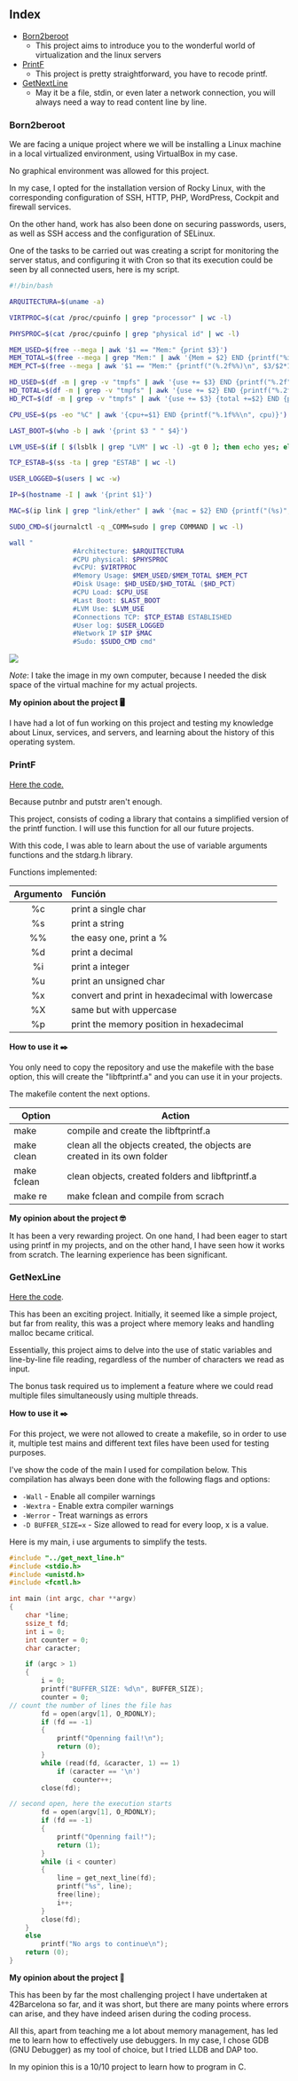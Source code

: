 ## Index

- [Born2beroot](###Born2beroot)
	- This project aims to introduce you to the wonderful world of virtualization and the linux servers
- [PrintF](###PrintF)
	- This project is pretty straightforward, you have to recode printf.
- [GetNextLine](###GetNexLine)
	- May it be a file, stdin, or even later a network connection, you will always need a way to read content line by line.

### Born2beroot

We are facing a unique project where we will be installing a Linux machine in a local virtualized environment, using VirtualBox in my case.

No graphical environment was allowed for this project.

In my case, I opted for the installation version of Rocky Linux, with the corresponding configuration of SSH, HTTP, PHP, WordPress, Cockpit and firewall services.

On the other hand, work has also been done on securing passwords, users, as well as SSH access and the configuration of SELinux.

One of the tasks to be carried out was creating a script for monitoring the server status, and configuring it with Cron so that its execution could be seen by all connected users, here is my script.

```bash
#!/bin/bash

ARQUITECTURA=$(uname -a)

VIRTPROC=$(cat /proc/cpuinfo | grep "processor" | wc -l)

PHYSPROC=$(cat /proc/cpuinfo | grep "physical id" | wc -l)

MEM_USED=$(free --mega | awk '$1 == "Mem:" {print $3}')
MEM_TOTAL=$(free --mega | grep "Mem:" | awk '{Mem = $2} END {printf("%iMb", Mem)}')
MEM_PCT=$(free --mega | awk '$1 == "Mem:" {printf("(%.2f%%)\n", $3/$2*100)}')

HD_USED=$(df -m | grep -v "tmpfs" | awk '{use += $3} END {printf("%.2f", use / 1024)}')
HD_TOTAL=$(df -m | grep -v "tmpfs" | awk '{use += $2} END {printf("%.2fGb", use / 1024)}')
HD_PCT=$(df -m | grep -v "tmpfs" | awk '{use += $3} {total +=$2} END {printf("%.2f%%", (use / total)*100)}')

CPU_USE=$(ps -eo "%C" | awk '{cpu+=$1} END {printf("%.1f%%\n", cpu)}')

LAST_BOOT=$(who -b | awk '{print $3 " " $4}')

LVM_USE=$(if [ $(lsblk | grep "LVM" | wc -l) -gt 0 ]; then echo yes; else echo no; fi)

TCP_ESTAB=$(ss -ta | grep "ESTAB" | wc -l)

USER_LOGGED=$(users | wc -w)

IP=$(hostname -I | awk '{print $1}')

MAC=$(ip link | grep "link/ether" | awk '{mac = $2} END {printf("(%s)", mac)}')

SUDO_CMD=$(journalctl -q _COMM=sudo | grep COMMAND | wc -l)

wall "
                #Architecture: $ARQUITECTURA
                #CPU physical: $PHYSPROC
                #vCPU: $VIRTPROC
                #Memory Usage: $MEM_USED/$MEM_TOTAL $MEM_PCT
                #Disk Usage: $HD_USED/$HD_TOTAL ($HD_PCT)
                #CPU Load: $CPU_USE
                #Last Boot: $LAST_BOOT
                #LVM Use: $LVM_USE
                #Connections TCP: $TCP_ESTAB ESTABLISHED
                #User log: $USER_LOGGED
                #Network IP $IP $MAC
                #Sudo: $SUDO_CMD cmd"

```

<p align="left">
  <a href="https://github.com/zikocult/Cursus42/tree/main/02_ring"><img src="https://github.com/zikocult/Cursus42/blob/main/02_ring/docs/assets/Born2beroot/script.png" /></a>
</p>

*Note*: I take the image in my own computer, because I needed the disk space of the virtual machine for my actual projects.

**My opinion about the project 🖥️**

I have had a lot of fun working on this project and testing my knowledge about Linux, services, and servers, and learning about the history of this operating system.

### PrintF

[Here the code.](https://github.com/zikocult/Cursus42/tree/main/02_ring/printf)

Because putnbr and putstr aren't enough.

This project, consists of coding a library that contains a simplified version of the printf function. I will use this function for all our future projects.

With this code, I was able to learn about the use of variable arguments functions and the stdarg.h library.

Functions implemented:

| Argumento | Función                                         |
|:---------:|:----------------------------------------------- |
|    %c     | print a single char                             |
|    %s     | print a string                                  |
|    %%     | the easy one, print a %                         |
|    %d     | print a decimal                                 |
|    %i     | print a integer                                 |
|    %u     | print an unsigned char                          |
|    %x     | convert and print in hexadecimal with lowercase |
|    %X     | same but with uppercase                         |
|    %p     | print the memory position in hexadecimal        |

**How to use it ✒️**

You only need to copy the repository and use the makefile with the base option, this will create the "libftprintf.a" and you can use it in your projects.

The makefile content the next options.


| Option      | Action                                                                   |
| ----------- | ------------------------------------------------------------------------ |
| make        | compile and create the libftprintf.a                                     |
| make clean  | clean all the objects created, the objects are created in its own folder |
| make fclean | clean objects, created folders and libftprintf.a                         |
| make re     | make fclean and compile from scrach                                      |

**My opinion about the project 🤓**

It has been a very rewarding project. On one hand, I had been eager to start using printf in my projects, and on the other hand, I have seen how it works from scratch. The learning experience has been significant.

### GetNexLine

[Here the code](https://github.com/zikocult/Cursus42/tree/main/02_ring/getnextline).

This has been an exciting project. Initially, it seemed like a simple project, but far from reality, this was a project where memory leaks and handling malloc became critical.

Essentially, this project aims to delve into the use of static variables and line-by-line file reading, regardless of the number of characters we read as input.

The bonus task required us to implement a feature where we could read multiple files simultaneously using multiple threads.

**How to use it ✒️**

For this project, we were not allowed to create a makefile, so in order to use it, multiple test mains and different text files have been used for testing purposes. 

I've show the code of the main I used for compilation below. This compilation has always been done with the following flags and options:

* `-Wall` - Enable all compiler warnings
* `-Wextra` - Enable extra compiler warnings
* `-Werror` - Treat warnings as errors
* `-D BUFFER_SIZE=x` - Size allowed to read for every loop, x is a value.

Here is my main, i use arguments to simplify the tests.

```c
#include "../get_next_line.h"
#include <stdio.h>
#include <unistd.h>
#include <fcntl.h>

int main (int argc, char **argv)
{
	char *line;
	ssize_t	fd;
	int	i = 0;
	int counter = 0;
	char caracter;

	if (argc > 1)
	{
		i = 0;
		printf("BUFFER_SIZE: %d\n", BUFFER_SIZE);
		counter = 0;
// count the number of lines the file has
		fd = open(argv[1], O_RDONLY);
		if (fd == -1)
		{
			printf("Openning fail!\n");
			return (0);
		}
		while (read(fd, &caracter, 1) == 1)
			if (caracter == '\n')
				counter++;
		close(fd);

// second open, here the execution starts
		fd = open(argv[1], O_RDONLY);
		if (fd == -1)
		{
			printf("Openning fail!");
			return (1);
		}
		while (i < counter)
		{
			line = get_next_line(fd);
			printf("%s", line);
			free(line);
			i++;
		}
		close(fd);
	}	
	else
		printf("No args to continue\n");
	return (0);
}
```

**My opinion about the project 📝**

This has been by far the most challenging project I have undertaken at 42Barcelona so far, and it was short, but there are many points where errors can arise, and they have indeed arisen during the coding process.

All this, apart from teaching me a lot about memory management, has led me to learn how to effectively use debuggers. In my case, I chose GDB (GNU Debugger) as my tool of choice, but I tried LLDB and DAP too.

In my opinion this is a 10/10 project to learn how to program in C.
